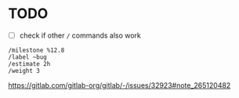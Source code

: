 # TODO

- [ ] check if other `/` commands also work

```
/milestone %12.8
/label ~bug
/estimate 2h
/weight 3
```

https://gitlab.com/gitlab-org/gitlab/-/issues/32923#note_265120482
